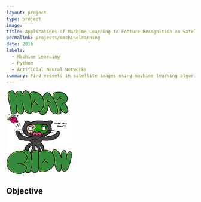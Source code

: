 ```yaml
---
layout: project
type: project
image: 
title: Applications of Machine Learning to Feature Recognition on Satellite Imagery 
permalink: projects/machinelearning
date: 2016
labels:
  - Machine Learning
  - Python
  - Artificial Neural Networks
summary: Find vessels in satellite images using machine learning algorithms. 
---
```


<img class="ui medium image" src = "../images/moarchow.png">

## Objective

